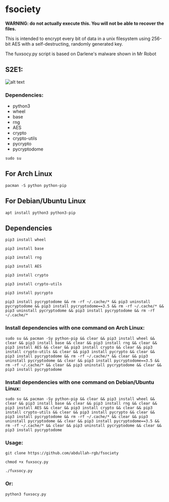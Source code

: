 # fsociety
__WARNING: do not actually execute this. You will not be able to recover the files.__

This is intended to encrypt every bit of data in a unix filesystem using 256-bit AES with 
a self-destructing, randomly generated key.

The fuxsocy.py script is based on Darlene's malware shown in Mr Robot

## S2E1:

![alt text](https://i.imgur.com/6RIogYa.jpg)

### Dependencies:

* python3
* wheel
* base
* rng
* AES
* crypto
* crypto-utils
* pycrypto
* pycryptodome

```shell
sudo su
```
## For Arch Linux
```shell
pacman -S python python-pip
```
## For Debian/Ubuntu Linux
```shell
apt install python3 python3-pip
```
## Dependencies
```shell
pip3 install wheel
```
```sheel
pip3 install base
```
```sheel
pip3 install rng
```
```shell
pip3 install AES
```
```sheel
pip3 install crypto
```
```sheel
pip3 install crypto-utils
```
```sheel
pip3 install pycrypto
```
```sheel
pip3 install pycryptodome && rm -rf ~/.cache/* && pip3 uninstall pycryptodome && pip3 install pycryptodome==3.5 && rm -rf ~/.cache/* && pip3 uninstall pycryptodome && pip3 install pycryptodome && rm -rf ~/.cache/*
```

### Install dependencies with one command on Arch Linux:
```shell
sudo su && pacman -Sy python-pip && clear && pip3 install wheel && clear && pip3 install base && clear && pip3 install rng && clear && pip3 install AES && clear && pip3 install crypto && clear && pip3 install crypto-utils && clear && pip3 install pycrypto && clear && pip3 install pycryptodome && rm -rf ~/.cache/* && clear && pip3 uninstall pycryptodome && clear && pip3 install pycryptodome==3.5 && rm -rf ~/.cache/* && clear && pip3 uninstall pycryptodome && clear && pip3 install pycryptodome
```

### Install dependencies with one command on Debian/Ubuntu Linux:
```shell
sudo su && pacman -Sy python-pip && clear && pip3 install wheel && clear && pip3 install base && clear && pip3 install rng && clear && pip3 install AES && clear && pip3 install crypto && clear && pip3 install crypto-utils && clear && pip3 install pycrypto && clear && pip3 install pycryptodome && rm -rf ~/.cache/* && clear && pip3 uninstall pycryptodome && clear && pip3 install pycryptodome==3.5 && rm -rf ~/.cache/* && clear && pip3 uninstall pycryptodome && clear && pip3 install pycryptodome
```

### Usage:

```shell
git clone https://github.com/abdullah-rgb/fsociety
```
```shell
chmod +x fuxsocy.py
```
```shell
./fuxsocy.py
```

### Or:
```shell
python3 fuxsocy.py
```
